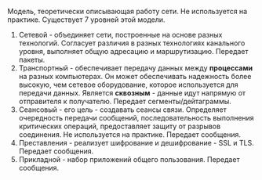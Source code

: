 Модель, теоретически описывающая работу сети. Не используется на практике.
Существует 7 уровней этой модели.
1. Сетевой - объединяет сети, построенные на основе разных технологий. Согласует различия в разных технологиях канального уровня, выполняет общую адресацию и маршрутизацию. Передает пакеты.
2. Транспортный - обеспечивает передачу данных между **процессами** на разных компьютерах. Он может обеспечивать надежность более высокую, чем сетевое оборудование, которое используется для передачи данных. Является **сквозным** - данные идут напрямую от отправителя к получателю. Передает сегменты/дейтаграммы.
3. Сеансовый - его цель - создавать сеансы связи. Определяет очередность передачи сообщений, последовательность выполнения критических операций, предоставляет защиту от разрывов соединения. Не используется на практике. Передает сообщения.
4. Преставления - реализует шифрование и дешифрование - SSL и TLS. Передает сообщения.
5. Прикладной - набор приложений общего пользования. Передает сообщения.
